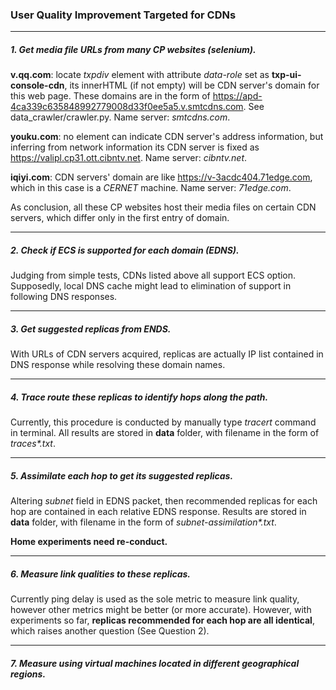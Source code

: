 ### User Quality Improvement Targeted for CDNs
***

##### 1. Get media file URLs from many CP websites (selenium).

**v.qq.com**: locate *txpdiv* element with attribute 
*data-role* set as **txp-ui-console-cdn**, its innerHTML
 (if not empty) will be CDN server's domain for this web 
 page. These domains are in the form of 
 https://apd-4ca339c635848992779008d33f0ee5a5.v.smtcdns.com. 
 See data_crawler/crawler.py. Name server: _smtcdns.com_.

**youku.com**: no element can indicate CDN server's address 
information, but inferring from network information its CDN 
server is fixed as https://valipl.cp31.ott.cibntv.net. 
Name server: _cibntv.net_.

**iqiyi.com**: CDN servers' domain are like 
https://v-3acdc404.71edge.com, which in this case is 
a _CERNET_ machine. Name server: _71edge.com_.

As conclusion, all these CP websites host their media 
files on certain CDN servers, which differ only in the 
first entry of domain. 

***
##### 2. Check if ECS is supported for each domain (EDNS).
Judging from simple tests, CDNs listed above all support 
ECS option. Supposedly, local DNS cache might lead to 
elimination of support in following DNS responses.

***
##### 3. Get suggested replicas from ENDS.
With URLs of CDN servers acquired, replicas are actually 
IP list contained in DNS response while resolving these 
domain names. 

***
##### 4. Trace route these replicas to identify hops along the path.
Currently, this procedure is conducted by manually type 
_tracert_ command in terminal. All results are stored in 
**data** folder, with filename in the form of _traces*.txt_.

***
##### 5. Assimilate each hop to get its suggested replicas.
Altering _subnet_ field in EDNS packet, then recommended 
replicas for each hop are contained in each relative EDNS 
response. Results are stored in **data** folder, with 
filename in the form of _subnet-assimilation*.txt_.

**Home experiments need re-conduct.**

***
##### 6. Measure link qualities to these replicas.
Currently ping delay is used as the sole metric to measure 
link quality, however other metrics might be better 
(or more accurate). However, with experiments so far, 
**replicas recommended for each hop are all identical**, 
which raises another question (See Question 2).

***
##### 7. Measure using virtual machines located in different geographical regions.
